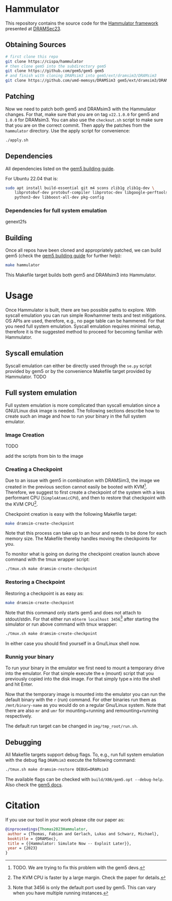 # Hammulator

This repository contains the source code for the [Hammulator framework](https://dramsec.ethz.ch/papers/thomas-dramsec23.pdf) presented at [DRAMSec23](https://dramsec.ethz.ch/2023.html).

## Obtaining Sources

``` sh
# first clone this repo
git clone https://cispa/hammulator
# then clone gem5 into the subdirectory gem5
git clone https://github.com/gem5/gem5 gem5
# and finish with cloning DRAMsim3 into gem5/ext/dramsim3/DRAMsim3
git clone https://github.com/umd-memsys/DRAMSim3 gem5/ext/dramsim3/DRAMsim3
```

## Patching

Now we need to patch both gem5 and DRAMsim3 with the Hammulator changes.
For that, make sure that you are on tag `v22.1.0.0` for gem5 and `1.0.0` for DRAMsim3.
You can also use the `checkout.sh` script to make sure that you are on the correct commit.
Then apply the patches from the `hammulator` directory.
Use the apply script for convenience:

``` sh
./apply.sh
```

## Dependencies

All dependencies listed on the [gem5 building guide](https://www.gem5.org/documentation/general_docs/building).

For Ubuntu 22.04 that is:

``` sh
sudo apt install build-essential git m4 scons zlib1g zlib1g-dev \
    libprotobuf-dev protobuf-compiler libprotoc-dev libgoogle-perftools-dev \
    python3-dev libboost-all-dev pkg-config
```

### Dependencies for full system emulation

genext2fs

## Building

Once all repos have been cloned and appropriately patched, we can build gem5 (check the [gem5 building guide](https://www.gem5.org/documentation/general_docs/building) for further help):

``` sh
make hammulator
```

This Makefile target builds both gem5 and DRAMsim3 into Hammulator.

# Usage

Once Hammulator is built, there are two possible paths to explore.
With syscall emulation you can run simple Rowhammer tests and test mitigations.
OS APIs are used, therefore, e.g., no page table can be hammered.
For that you need full system emulation.
Syscall emulation requires minimal setup, therefore it is the suggested method to proceed for becoming familiar with Hammulator. 

## Syscall emulation
Syscall emulation can either be directly used through the `se.py` script provided by gem5 or by the convenience Makefile target provided by Hammulator.
TODO

## Full system emulation

Full system emulation is more complicated than syscall emulation since a GNU/Linux disk image is needed.
The following sections describe how to create such an image and how to run your binary in the full system emulator.

### Image Creation

TODO

add the scripts from bin to the image

### Creating a Checkpoint

Due to an issue with gem5 in combination with DRAMSim3, the image we created in the previous section cannot easily be booted with KVM[^1].
Therefore, we suggest to first create a checkpoint of the system with a less performant CPU (`SimpleAtomicCPU`), and then to restore that checkpoint with the KVM CPU[^2].

Checkpoint creation is easy with the following Makefile target:

``` sh
make dramsim-create-checkpoint
```

Note that this process can take up to an hour and needs to be done for each memory size. 
The Makefile thereby handles moving the checkpoints for you.

To monitor what is going on during the checkpoint creation launch above command with the tmux wrapper script:
``` sh
./tmux.sh make dramsim-create-checkpoint
```

### Restoring a Checkpoint

Restoring a checkpoint is as easy as:

``` sh
make dramsim-create-checkpoint
```

Note that this command only starts gem5 and does not attach to stdout/stdin.
For that either run `m5term localhost 3456`[^3] after starting the simulator or run above command with tmux wrapper:

``` sh
./tmux.sh make dramsim-create-checkpoint
```

In either case you should find yourself in a Gnu/Linux shell now.

### Runnig your binary

To run your binary in the emulator we first need to mount a temporary drive into the emulator.
For that simple execute the `m` (mount) script that you previously copied into the disk image.
For that simply type `m` into the shell and hit Enter.

Now that the temporary image is mounted into the emulator you can run the default binary with the `r` (run) command.
For other binaries run them as `/mnt/binary-name` as you would do on a regular Gnu/Linux system.
Note that there are also `mr` and `umr` for mounting+running and remounting+running respectively.

The default run target can be changed in `img/tmp_root/run.sh`.

## Debugging

All Makefile targets support debug flags.
To, e.g., run full system emulation with the debug flag `DRAMsim3` execute the following command: 

``` sh
./tmux.sh make dramsim-restore DEBUG=DRAMsim3
```

The available flags can be checked with `build/X86/gem5.opt --debug-help`.
Also check the [gem5 docs](https://www.gem5.org/documentation/learning_gem5/part2/debugging).

# Citation

If you use our tool in your work please cite our paper as:

``` bibtex
@inproceedings{Thomas2023Hammulator,
 author = {Thomas, Fabian and Gerlach, Lukas and Schwarz, Michael},
 booktitle = {DRAMSec},
 title = {{Hammulator: Simulate Now -- Exploit Later}},
 year = {2023}
}
```

[^1]: TODO. We are trying to fix this problem with the gem5 devs.
[^2]: The KVM CPU is faster by a large margin. Check the paper for details.
[^3]: Note that 3456 is only the default port used by gem5. This can vary when you have multiple running instances.

